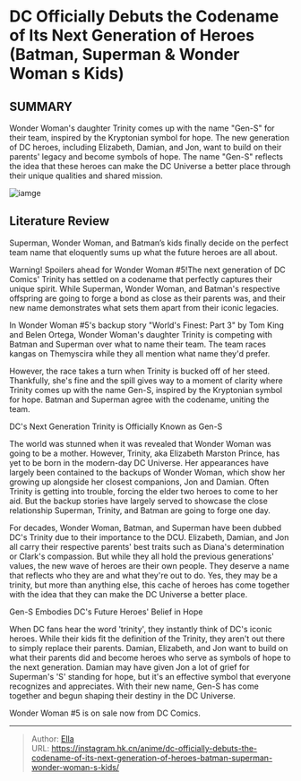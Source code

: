# DC Officially Debuts the Codename of Its Next Generation of Heroes (Batman, Superman &amp; Wonder Woman s Kids)


## SUMMARY 



  Wonder Woman&#39;s daughter Trinity comes up with the name &#34;Gen-S&#34; for their team, inspired by the Kryptonian symbol for hope.   The new generation of DC heroes, including Elizabeth, Damian, and Jon, want to build on their parents&#39; legacy and become symbols of hope.   The name &#34;Gen-S&#34; reflects the idea that these heroes can make the DC Universe a better place through their unique qualities and shared mission.  

![iamge](https://static1.srcdn.com/wordpress/wp-content/uploads/2024/01/dc-next-generation-trinity-superman-batman.jpg)

## Literature Review

Superman, Wonder Woman, and Batman’s kids finally decide on the perfect team name that eloquently sums up what the future heroes are all about.




Warning! Spoilers ahead for Wonder Woman #5!The next generation of DC Comics&#39; Trinity has settled on a codename that perfectly captures their unique spirit. While Superman, Wonder Woman, and Batman&#39;s respective offspring are going to forge a bond as close as their parents was, and their new name demonstrates what sets them apart from their iconic legacies.




In Wonder Woman #5&#39;s backup story &#34;World&#39;s Finest: Part 3&#34; by Tom King and Belen Ortega, Wonder Woman&#39;s daughter Trinity is competing with Batman and Superman over what to name their team. The team races kangas on Themyscira while they all mention what name they&#39;d prefer.

          

However, the race takes a turn when Trinity is bucked off of her steed. Thankfully, she&#39;s fine and the spill gives way to a moment of clarity where Trinity comes up with the name Gen-S, inspired by the Kryptonian symbol for hope. Batman and Superman agree with the codename, uniting the team.


 DC&#39;s Next Generation Trinity is Officially Known as Gen-S 
          




The world was stunned when it was revealed that Wonder Woman was going to be a mother. However, Trinity, aka Elizabeth Marston Prince, has yet to be born in the modern-day DC Universe. Her appearances have largely been contained to the backups of Wonder Woman, which show her growing up alongside her closest companions, Jon and Damian. Often Trinity is getting into trouble, forcing the elder two heroes to come to her aid. But the backup stories have largely served to showcase the close relationship Superman, Trinity, and Batman are going to forge one day.

For decades, Wonder Woman, Batman, and Superman have been dubbed DC&#39;s Trinity due to their importance to the DCU. Elizabeth, Damian, and Jon all carry their respective parents&#39; best traits such as Diana&#39;s determination or Clark&#39;s compassion. But while they all hold the previous generations&#39; values, the new wave of heroes are their own people. They deserve a name that reflects who they are and what they&#39;re out to do. Yes, they may be a trinity, but more than anything else, this cache of heroes has come together with the idea that they can make the DC Universe a better place.






 Gen-S Embodies DC&#39;s Future Heroes&#39; Belief in Hope 
          

When DC fans hear the word &#39;trinity&#39;, they instantly think of DC&#39;s iconic heroes. While their kids fit the definition of the Trinity, they aren&#39;t out there to simply replace their parents. Damian, Elizabeth, and Jon want to build on what their parents did and become heroes who serve as symbols of hope to the next generation. Damian may have given Jon a lot of grief for Superman&#39;s &#39;S&#39; standing for hope, but it&#39;s an effective symbol that everyone recognizes and appreciates. With their new name, Gen-S has come together and begun shaping their destiny in the DC Universe.

Wonder Woman #5 is on sale now from DC Comics.



---

> Author: [Ella](https://instagram.hk.cn/)  
> URL: https://instagram.hk.cn/anime/dc-officially-debuts-the-codename-of-its-next-generation-of-heroes-batman-superman-wonder-woman-s-kids/  

